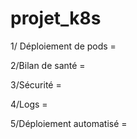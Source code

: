 # projet_k8s

1/ Déploiement de pods =

2/Bilan de santé =

3/Sécurité =

4/Logs =

5/Déploiement automatisé =
